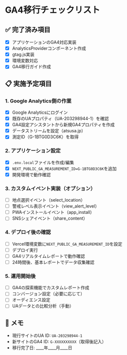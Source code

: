 # GA4移行チェックリスト

## ✅ 完了済み項目
- [x] アプリケーションのGA4対応実装
- [x] AnalyticsProviderコンポーネント作成
- [x] gtag.js実装
- [x] 環境変数対応
- [x] GA4移行ガイド作成

## 📋 実施予定項目

### 1. Google Analytics側の作業
- [x] Google Analyticsにログイン
- [x] 既存のUAプロパティ（UA-203298944-1）を確認
- [x] GA4設定アシスタントから新規GA4プロパティを作成
- [x] データストリームを設定（atsusa.jp）
- [x] 測定ID（G-1BTG0D3C6K）を取得

### 2. アプリケーション設定
- [x] `.env.local`ファイルを作成/編集
- [x] `NEXT_PUBLIC_GA_MEASUREMENT_ID=G-1BTG0D3C6K`を追加
- [x] 開発環境で動作確認

### 3. カスタムイベント実装（オプション）
- [ ] 地点選択イベント（select_location）
- [ ] 警戒レベル表示イベント（view_alert_level）
- [ ] PWAインストールイベント（app_install）
- [ ] SNSシェアイベント（share_content）

### 4. デプロイ後の確認
- [ ] Vercel環境変数に`NEXT_PUBLIC_GA_MEASUREMENT_ID`を設定
- [ ] デプロイ実行
- [ ] GA4リアルタイムレポートで動作確認
- [ ] 24時間後、基本レポートでデータ収集確認

### 5. 運用開始後
- [ ] GA4の探索機能でカスタムレポート作成
- [ ] コンバージョン設定（必要に応じて）
- [ ] オーディエンス設定
- [ ] UAデータとの比較分析（手動）

## 📝 メモ
- 現行サイトのUA ID: `UA-203298944-1`
- 新サイトのGA4 ID: `G-XXXXXXXXXX`（取得後記入）
- 移行完了日: ____年____月____日